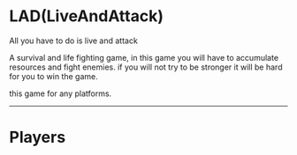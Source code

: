 # LAD(LiveAndAttack)
All you have to do is live and attack

A survival and life fighting game, in this game you will have to accumulate resources and fight enemies.
if you will not try to be stronger it will be hard for you to win the game.

this game for any platforms.

______________________________________________________________________________________________________________

<h1>Players</h1>
